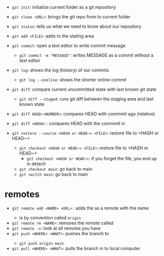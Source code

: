 
- `git init`: initialize current folder as a git repository
- `git clone <URL>`: brings the git repo from <URL> to current folder
- `git status`: tells us what we need to know about our repository

- `git add <FILE>`: adds <FILE> to the stating area
- `git commit`: open a text editor to write commit message
    - `git commit -m "MESSAGE"`: writes MESSAGE as a commit without a text editor

- `git log`: shows the log (history) of our commits
    - `git log --oneline`: shows the shorter online commit

- `git diff`: compare current uncommitted state with last known git state 
    - `git diff --staged`: runs git diff between the staging area and last known state
- `git diff HEAD~<NUMBER>`: compares HEAD with commmit <NUMBER> ago (relative)
- `git diff <HASH>` : compares HEAD with the commmit in <HASH> 

- `git restore --source <HASH or HEAD~> <FILE>`: restore file to <HASH or HEAD~>
    - `git checkout <HASH or HEAD~> <FILE>`: restore file to <HASH or HEAD~>
        - `git checkout <HASH or HEAD~>`: if you forget the file, you end up in detach 
	- `git checkout main`: go back to main
	- `git switch main`: go back to main
	
# remotes
- `git remote add <NAME> <URL>` : adds the <URL> as a remote with the name <NAME>
    - <NAME> is by convention called `origin`
- `git remote rm <NAME>`: removes the remote called <NAME>
- `git remote -v`: look at all remotes you have 
- `git push <WHERE> <WHAT>`: pushes the <WHAT> branch to <WHERE> 
    - `git push origin main`
- `git pull <WHERE> <WHAT>`: pulls the <WHAT> branch in <WHERE> to local computer
